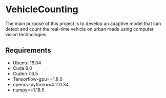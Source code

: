 # VehicleCounting
The main purpose of this project is to develop an adaptive model that can detect and count the real-time vehicle on urban roads using computer vision technologies.
## Requirements
  * Ubuntu 16.04
  * Cuda 9.0
  * Cudnn 7.6.5
  * Tensorflow-gpu==1.8.0
  * opencv-python==4.2.0.34
  * numpy==1.18.5
